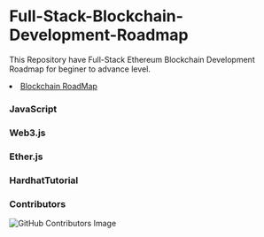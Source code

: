 # Full-Stack-Blockchain-Development-Roadmap
This Repository have Full-Stack Ethereum Blockchain Development Roadmap for beginer to advance level.
<li class="masthead__menu-item">
    <a href="https://betterprogramming.pub/how-to-become-a-blockchain-engineer-fa4386a0504f">Blockchain RoadMap</a>
</li>

### JavaScript
### Web3.js
### Ether.js
### HardhatTutorial

### Contributors
![GitHub Contributors Image](https://contrib.rocks/image?repo=jitendragangwar123/Full-Stack-Blockchain-Development-Roadmap)


